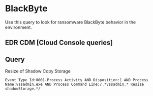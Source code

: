 # BlackByte

Use this query to look for ransomware BlackByte behavior in the environment.

## EDR CDM [Cloud Console queries]

## Query

Resize of Shadow Copy Storage
```
Event Type Id:8001-Process Activity AND Disposition:1 AND Process Name:vssadmin.exe AND Process Command Line:/.*vssadmin.* Resize shadowStorage.*/

```
